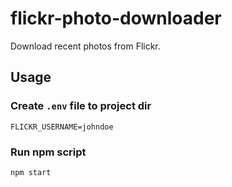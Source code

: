 # flickr-photo-downloader
Download recent photos from Flickr.

## Usage
### Create `.env` file to project dir
```
FLICKR_USERNAME=johndoe
```
### Run npm script
```sh
npm start
```
